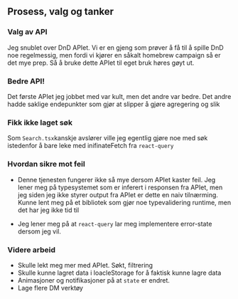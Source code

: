 ## Prosess, valg og tanker

### Valg av API

Jeg snublet over DnD APIet. Vi er en gjeng som prøver å få til å spille DnD noe regelmessig, men fordi vi kjører en såkalt homebrew campaign så er det mye prep. Så å bruke dette APIet til eget bruk høres gøyt ut.

### Bedre API!

Det første APIet jeg jobbet med var kult, men det andre var bedre. Det andre hadde saklige endepunkter som gjør at slipper å gjøre agregering og slik

### Fikk ikke laget søk

Som `Search.tsx`kanskje avslører ville jeg egentlig gjøre noe med søk istedenfor å bare leke med inifinateFetch fra `react-query`

### Hvordan sikre mot feil

- Denne tjenesten fungerer ikke så mye dersom APIet kaster feil. Jeg lener meg på typesystemet som er inferert i responsen fra APIet, men jeg siden jeg ikke styrer output fra APIet er dette en naiv tilnærming. Kunne lent meg på et bibliotek som gjør noe typevalidering runtime, men det har jeg ikke tid til

- Jeg lener meg på at `react-query` lar meg implementere error-state dersom jeg vil.

### Videre arbeid

- Skulle lekt meg mer med APIet. Søkt, filtrering
- Skulle kunne lagret data i loacleStorage for å faktisk kunne lagre data
- Animasjoner og notifikasjoner på at `state` er endret.
- Lage flere DM verktøy
